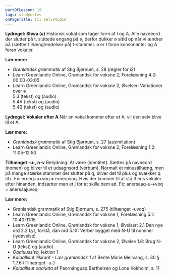 ```yaml
---
partOfLesson: 19
tags: studynotes
onPageTitle: Til selvstudie
---
```


**Lydregel: Shwa (ə)**
Historisk vokal som tager form af I og A. Alle navneord der slutter på t, sluttede engang på ə, derfor dukker ə altid op når vi ændrer på (sætter tilhæng/endelser på) t-stammer.
ə er I foran konsonanter og A foran vokaler.

**Lær mere:**
- *Grønlandsk grammatik* af Stig Bjørnum, s. 28 (regler for i2)
- Learn Greenlandic Online, Grønlandsk for voksne 2, Forelæsning 4.2: 00:00-03:05
- Learn Greenlandic Online, Grønlandsk for voksne 2, Øvelser: Variationer over ə
<br>5.3 (tekst) og (audio)
<br>5.4A (tekst) og (audio)
<br>5.4B (tekst) og (audio)

**Lydregel: Vokaler efter A**
Når en vokal kommer efter et A, vil den selv blive til et A.

**Lær mere:**
- *Grønlandsk grammatik* af Stig Bjørnum, s. 27 (assimilation)
- Learn Greenlandic Online, Grønlandsk for voksne 2, Forelæsning 1.2: 11:05-12:50

**Tilhænget -u-, n-v**
Betydning: At være (identitet). Sættes på navneord (nomen) og bliver til et udsagnsord (verbum). Normalt et minustilhæng, men på mange stærke stammer der slutter på q, bliver det til plus og svækker q til r. Fx: erneq+u+voq = erneruvoq. Hvis der kommer til at stå 3 ens vokaler efter hinanden, indsætter man et j for at skille dem ad. Fx: anersaaq-u-+voq = anersaajuvoq

**Lær mere:**

- Grønlandsk grammatik af Stig Bjørnum, s. 275 (tilhænget -uvoq)
- Learn Greenlandic Online, Grønlandsk for voksne 1, Forelæsning 5.1: 10:40-11:15
- Learn Greenlandic Online, Grønlandsk for voksne 1, Øvelser:
2.1 Dan nye ord
2.2 Lyt, forstå, dan ord
5.1X: Verber bygget med N-U til nominer (lydøvelse)
- Learn Greenlandic Online, Grønlandsk for voksne 2, Øvelse 1.8: Brug N-U (tekst) og (audio)
- *Oqaluussisa,* lektion 1
- *Kalaallisut ilikkarit - Lær grønlandsk 1* af Bente Marie Meilvang, s. 30 § 1.7.6 (Tilhænget -u-)
- *Kalaallisut oqalutta* af Paornánguaq Berthelsen og Lone Kokholm, s. 11